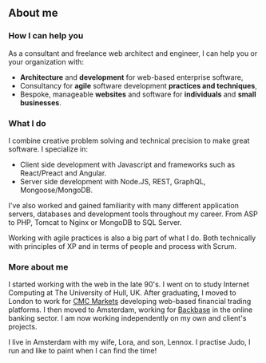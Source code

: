 ## About me

### How I can help you

As a consultant and freelance web architect and engineer, I can help you or your organization with:

* **Architecture** and **development** for web-based enterprise software,
* Consultancy for **agile** software development **practices and techniques**,
* Bespoke, manageable **websites** and software for **individuals** and **small businesses**.

### What I do

I combine creative problem solving and technical precision to make great software. I specialize in:

* Client side development with Javascript and frameworks such as React/Preact and Angular.
* Server side development with Node.JS, REST, GraphQL, Mongoose/MongoDB.

I've also worked and gained familiarity with many different application servers, databases and development tools throughout my career. From ASP to PHP, Tomcat to Nginx or MongoDB to SQL Server.

Working with agile practices is also a big part of what I do. Both technically with principles of XP and in terms of people and process with Scrum.

### More about me

I started working with the web in the late 90's. I went on to study Internet Computing at The University of Hull, UK. After graduating, I moved to London to work for [CMC Markets](https://www.cmcmarkets.com/en/) developing web-based financial trading platforms. I then moved to Amsterdam, working for [Backbase](http://www.backbase.com) in the online banking sector. I am now working independently on my own and client's projects.

I live in Amsterdam with my wife, Lora, and son, Lennox. I practise Judo, I run and like to paint when I can find the time!


